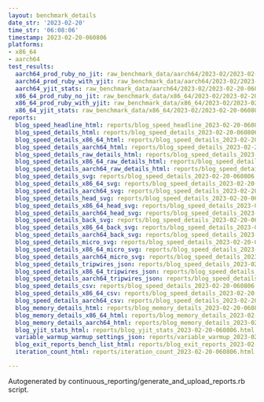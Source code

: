 ```yaml
---
layout: benchmark_details
date_str: '2023-02-20'
time_str: '06:08:06'
timestamp: 2023-02-20-060806
platforms:
- x86_64
- aarch64
test_results:
  aarch64_prod_ruby_no_jit: raw_benchmark_data/aarch64/2023-02/2023-02-20-060806_basic_benchmark_aarch64_prod_ruby_no_jit.json
  aarch64_prod_ruby_with_yjit: raw_benchmark_data/aarch64/2023-02/2023-02-20-060806_basic_benchmark_aarch64_prod_ruby_with_yjit.json
  aarch64_yjit_stats: raw_benchmark_data/aarch64/2023-02/2023-02-20-060806_basic_benchmark_aarch64_yjit_stats.json
  x86_64_prod_ruby_no_jit: raw_benchmark_data/x86_64/2023-02/2023-02-20-060806_basic_benchmark_x86_64_prod_ruby_no_jit.json
  x86_64_prod_ruby_with_yjit: raw_benchmark_data/x86_64/2023-02/2023-02-20-060806_basic_benchmark_x86_64_prod_ruby_with_yjit.json
  x86_64_yjit_stats: raw_benchmark_data/x86_64/2023-02/2023-02-20-060806_basic_benchmark_x86_64_yjit_stats.json
reports:
  blog_speed_headline_html: reports/blog_speed_headline_2023-02-20-060806.html
  blog_speed_details_html: reports/blog_speed_details_2023-02-20-060806.html
  blog_speed_details_x86_64_html: reports/blog_speed_details_2023-02-20-060806.x86_64.html
  blog_speed_details_aarch64_html: reports/blog_speed_details_2023-02-20-060806.aarch64.html
  blog_speed_details_raw_details_html: reports/blog_speed_details_2023-02-20-060806.raw_details.html
  blog_speed_details_x86_64_raw_details_html: reports/blog_speed_details_2023-02-20-060806.x86_64.raw_details.html
  blog_speed_details_aarch64_raw_details_html: reports/blog_speed_details_2023-02-20-060806.aarch64.raw_details.html
  blog_speed_details_svg: reports/blog_speed_details_2023-02-20-060806.svg
  blog_speed_details_x86_64_svg: reports/blog_speed_details_2023-02-20-060806.x86_64.svg
  blog_speed_details_aarch64_svg: reports/blog_speed_details_2023-02-20-060806.aarch64.svg
  blog_speed_details_head_svg: reports/blog_speed_details_2023-02-20-060806.head.svg
  blog_speed_details_x86_64_head_svg: reports/blog_speed_details_2023-02-20-060806.x86_64.head.svg
  blog_speed_details_aarch64_head_svg: reports/blog_speed_details_2023-02-20-060806.aarch64.head.svg
  blog_speed_details_back_svg: reports/blog_speed_details_2023-02-20-060806.back.svg
  blog_speed_details_x86_64_back_svg: reports/blog_speed_details_2023-02-20-060806.x86_64.back.svg
  blog_speed_details_aarch64_back_svg: reports/blog_speed_details_2023-02-20-060806.aarch64.back.svg
  blog_speed_details_micro_svg: reports/blog_speed_details_2023-02-20-060806.micro.svg
  blog_speed_details_x86_64_micro_svg: reports/blog_speed_details_2023-02-20-060806.x86_64.micro.svg
  blog_speed_details_aarch64_micro_svg: reports/blog_speed_details_2023-02-20-060806.aarch64.micro.svg
  blog_speed_details_tripwires_json: reports/blog_speed_details_2023-02-20-060806.tripwires.json
  blog_speed_details_x86_64_tripwires_json: reports/blog_speed_details_2023-02-20-060806.x86_64.tripwires.json
  blog_speed_details_aarch64_tripwires_json: reports/blog_speed_details_2023-02-20-060806.aarch64.tripwires.json
  blog_speed_details_csv: reports/blog_speed_details_2023-02-20-060806.csv
  blog_speed_details_x86_64_csv: reports/blog_speed_details_2023-02-20-060806.x86_64.csv
  blog_speed_details_aarch64_csv: reports/blog_speed_details_2023-02-20-060806.aarch64.csv
  blog_memory_details_html: reports/blog_memory_details_2023-02-20-060806.html
  blog_memory_details_x86_64_html: reports/blog_memory_details_2023-02-20-060806.x86_64.html
  blog_memory_details_aarch64_html: reports/blog_memory_details_2023-02-20-060806.aarch64.html
  blog_yjit_stats_html: reports/blog_yjit_stats_2023-02-20-060806.html
  variable_warmup_warmup_settings_json: reports/variable_warmup_2023-02-20-060806.warmup_settings.json
  blog_exit_reports_bench_list_html: reports/blog_exit_reports_2023-02-20-060806.bench_list.html
  iteration_count_html: reports/iteration_count_2023-02-20-060806.html

---
```

Autogenerated by continuous_reporting/generate_and_upload_reports.rb script.
